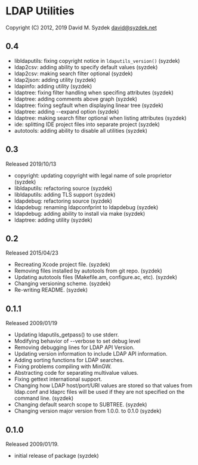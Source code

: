 
LDAP Utilities
==============

Copyright (C) 2012, 2019 David M. Syzdek <david@syzdek.net>

0.4
---
  - libldaputils: fixing copyright notice in `ldaputils_version()` (syzdek)
  - ldap2csv: adding ability to specify default values (syzdek)
  - ldap2csv: making search filter optional (syzdek)
  - ldap2json: adding utility (syzdek)
  - ldapinfo: adding utility (syzdek)
  - ldaptree: fixing filter handling when specifing attributes (syzdek)
  - ldaptree: adding comments above graph (syzdek)
  - ldaptree: fixing segfault when displaying linear tree (syzdek)
  - ldaptree: adding --expand option (syzdek)
  - ldaptree: making search filter optional when listing attributes (syzdek)
  - ide: splitting IDE project files into separate project (syzdek)
  - autotools: adding ability to disable all utilities (syzdek)

0.3
---
   Released 2019/10/13
   - copyright: updating copyright with legal name of sole proprietor (syzdek)
   - libldaputils: refactoring source (syzdek)
   - libldaputils: adding TLS support (syzdek)
   - ldapdebug: refactoring source (syzdek)
   - ldapdebug: renaming ldapconfprint to ldapdebug (syzdek)
   - ldapdebug: adding ability to install via make (syzdek)
   - ldaptree: adding utility (syzdek)

0.2
---
   Released 2015/04/23
   - Recreating Xcode project file. (syzdek)
   - Removing files installed by autotools from git repo. (syzdek)
   - Updating autotools files (Makefile.am, configure.ac, etc). (syzdek)
   - Changing versioning scheme. (syzdek)
   - Re-writing README. (syzdek)

0.1.1
-----
   Released 2009/01/19
   - Updating ldaputils_getpass() to use stderr.
   - Modifying behavior of --verbose to set debug level
   - Removing debugging lines for LDAP API Version.
   - Updating version information to include LDAP API information.
   - Adding sorting functions for LDAP searches.
   - Fixing problems compiling with MinGW.
   - Abstracting code for separating multivalue values.
   - Fixing gettext international support.
   - Changing how LDAP host/port/URI values are stored so that values
     from ldap.conf and ldaprc files will be used if they are not
     specified on the command line. (syzdek)
   - Changing default search scope to SUBTREE. (syzdek)
   - Changing version major version from 1.0.0. to 0.1.0 (syzdek)

0.1.0
-----
   Released 2009/01/19.
   - initial release of package (syzdek)


